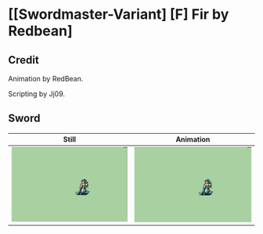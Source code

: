 # [\[Swordmaster-Variant\] \[F\] Fir by Redbean]

## Credit

Animation by RedBean. 

Scripting by Jj09.

## Sword

| Still | Animation |
| :---: | :-------: |
| ![Sword still](./Sword_000.png) | ![Sword animation](./Sword.gif) |

